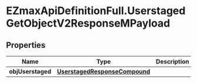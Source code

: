 # EZmaxApiDefinitionFull.UserstagedGetObjectV2ResponseMPayload

## Properties

Name | Type | Description | Notes
------------ | ------------- | ------------- | -------------
**objUserstaged** | [**UserstagedResponseCompound**](UserstagedResponseCompound.md) |  | 


